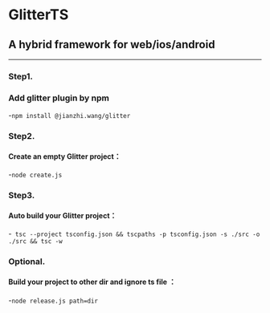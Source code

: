 # GlitterTS 
## A hybrid framework for web/ios/android

-------
### Step1.
### Add glitter plugin by npm
-`npm install @jianzhi.wang/glitter`
### Step2.
#### Create an empty Glitter project：
-`node create.js`

### Step3.
#### Auto build your Glitter project：
-`
tsc --project tsconfig.json && tscpaths -p tsconfig.json -s ./src -o ./src && tsc -w`

### Optional.
#### Build your project to other dir and ignore ts file ：
-`node release.js path=dir`